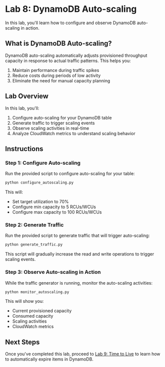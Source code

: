 # Lab 8: DynamoDB Auto-scaling

In this lab, you'll learn how to configure and observe DynamoDB auto-scaling in action.

## What is DynamoDB Auto-scaling?

DynamoDB auto-scaling automatically adjusts provisioned throughput capacity in response to actual traffic patterns. This helps you:

1. Maintain performance during traffic spikes
2. Reduce costs during periods of low activity
3. Eliminate the need for manual capacity planning

## Lab Overview

In this lab, you'll:

1. Configure auto-scaling for your DynamoDB table
2. Generate traffic to trigger scaling events
3. Observe scaling activities in real-time
4. Analyze CloudWatch metrics to understand scaling behavior

## Instructions

### Step 1: Configure Auto-scaling

Run the provided script to configure auto-scaling for your table:

```bash
python configure_autoscaling.py
```

This will:
- Set target utilization to 70%
- Configure min capacity to 5 RCUs/WCUs
- Configure max capacity to 100 RCUs/WCUs

### Step 2: Generate Traffic

Run the provided script to generate traffic that will trigger auto-scaling:

```bash
python generate_traffic.py
```

This script will gradually increase the read and write operations to trigger scaling events.

### Step 3: Observe Auto-scaling in Action

While the traffic generator is running, monitor the auto-scaling activities:

```bash
python monitor_autoscaling.py
```

This will show you:
- Current provisioned capacity
- Consumed capacity
- Scaling activities
- CloudWatch metrics

## Next Steps

Once you've completed this lab, proceed to [Lab 9: Time to Live](../09-ttl/) to learn how to automatically expire items in DynamoDB.